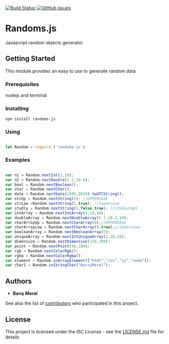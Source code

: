 [![Build Status](https://travis-ci.org/barismeral/randoms-js.svg?branch=master)](https://travis-ci.org/barismeral/randoms-js)
[![GitHub issues](https://img.shields.io/github/issues/barismeral/randoms-js)](https://github.com/barismeral/randoms-js/issues)

# Randoms.js

Javascript random objects generator

## Getting Started

This module provides an easy to use to generate random data

### Prerequisites

nodejs and terminal


### Installing

```
npm install randoms-js
```

### Using

```javascript

let Random = require ('randoms-js')


```

### Examples

```javascript

var n1 = Random.nextInt(3,10);
var n2 = Random.nextDouble(5.2,10.4);
var bool = Random.nextBoolean();
var char = Random.nextChar();
var date = Random.nextDate(1995,2019).toUTCString();
var strUp = Random.nextString(5); //UPPERCASE
var strLow =Random.nextString(5,true); //lowercase
var studly = Random.nextString(5,false,true); //sTUdLyCApS
var intArray = Random.nextIntArray(5,10,10);
var doubleArray = Random.nextDoubleArray(5.7,10.2,10);
var charArrayUp = Random.nextCharArray(8);//UPPERCASE
var charArrayLow = Random.nextCharArray(8,true);//lowercase
var booleanArray = Random.nextBooleanArray(5);
var uniqueArray = Random.nextIntUniqueArray(2,20,18);
var dimension = Random.nextDimension(150,200);
var point = Random.nextPoint(40,100);
var rgb = Random.nextColorRgb();
var rgba = Random.nextColorRgba();
var element = Random.inArrayElement(["html","css","js","node"]);
var char1 = Random.inStringChar("BarışMeral");


```


## Authors

* **Barış Meral** 

See also the list of [contributors](https://github.com/barismeral) who participated in this project.

## License

This project is licensed under the ISC License - see the [LICENSE.md](LICENSE.md) file for details



